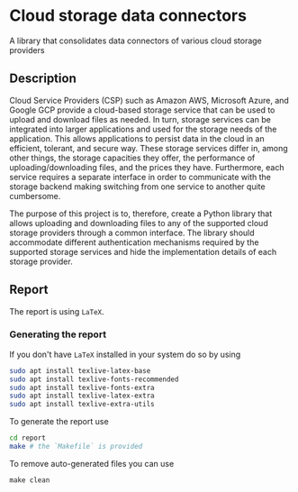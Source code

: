 # Cloud storage data connectors
A library that consolidates data connectors of various cloud storage providers


## Description
Cloud Service Providers (CSP) such as Amazon AWS, Microsoft Azure, and Google GCP provide a cloud-based storage service that can be used to upload and download files as needed. In turn, storage services can be integrated into larger applications and used for the storage needs of the application. This allows applications to persist data in the cloud in an efficient, tolerant, and secure way. These storage services differ in, among other things, the storage capacities they offer, the performance of uploading/downloading files, and the prices they have. Furthermore, each service requires a separate interface in order to communicate with the storage backend making switching from one service to another quite cumbersome.

The purpose of this project is to, therefore, create a Python library that allows uploading and downloading files to any of the supported cloud storage providers through a common interface. The library should accommodate different authentication mechanisms required by the supported storage services and hide the implementation details of each storage provider.


## Report

The report is using `LaTeX`.

### Generating the report

If you don't have `LaTeX` installed in your system do so by using

```bash
sudo apt install texlive-latex-base
sudo apt install texlive-fonts-recommended
sudo apt install texlive-fonts-extra
sudo apt install texlive-latex-extra
sudo apt install texlive-extra-utils
```

To generate the report use

```bash
cd report
make # the `Makefile` is provided
```

To remove auto-generated files you can use

```
make clean
```
